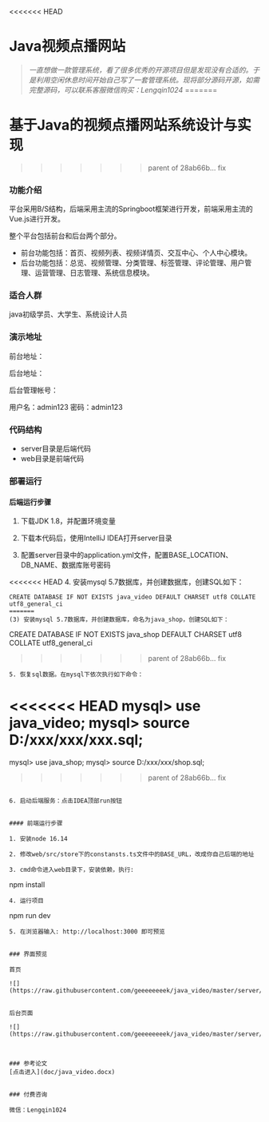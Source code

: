 <<<<<<< HEAD
# Java视频点播网站

> *一直想做一款管理系统，看了很多优秀的开源项目但是发现没有合适的。于是利用空闲休息时间开始自己写了一套管理系统。现将部分源码开源，如需完整源码，可以联系客服微信购买：Lengqin1024*
=======
# 基于Java的视频点播网站系统设计与实现
>>>>>>> parent of 28ab66b... fix


### 功能介绍

平台采用B/S结构，后端采用主流的Springboot框架进行开发，前端采用主流的Vue.js进行开发。

整个平台包括前台和后台两个部分。

- 前台功能包括：首页、视频列表、视频详情页、交互中心、个人中心模块。
- 后台功能包括：总览、视频管理、分类管理、标签管理、评论管理、用户管理、运营管理、日志管理、系统信息模块。

### 适合人群

java初级学员、大学生、系统设计人员

### 演示地址

前台地址：  

后台地址： 

后台管理帐号：

用户名：admin123
密码：admin123

### 代码结构

- server目录是后端代码
- web目录是前端代码

### 部署运行

#### 后端运行步骤

1. 下载JDK 1.8，并配置环境变量

2. 下载本代码后，使用IntelliJ IDEA打开server目录

3. 配置server目录中的application.yml文件，配置BASE_LOCATION、DB_NAME、数据库账号密码

<<<<<<< HEAD
4. 安装mysql 5.7数据库，并创建数据库，创建SQL如下：
```
CREATE DATABASE IF NOT EXISTS java_video DEFAULT CHARSET utf8 COLLATE utf8_general_ci
=======
(3) 安装mysql 5.7数据库，并创建数据库，命名为java_shop，创建SQL如下：
```
CREATE DATABASE IF NOT EXISTS java_shop DEFAULT CHARSET utf8 COLLATE utf8_general_ci
>>>>>>> parent of 28ab66b... fix
```
5. 恢复sql数据。在mysql下依次执行如下命令：

```
<<<<<<< HEAD
mysql> use java_video;
mysql> source D:/xxx/xxx/xxx.sql;
=======
mysql> use java_shop;
mysql> source D:/xxx/xxx/shop.sql;
>>>>>>> parent of 28ab66b... fix
```

6. 启动后端服务：点击IDEA顶部run按钮


#### 前端运行步骤

1. 安装node 16.14

2. 修改web/src/store下的constansts.ts文件中的BASE_URL，改成你自己后端的地址

3. cmd命令进入web目录下，安装依赖，执行:
```
npm install 
```
4. 运行项目
```
npm run dev
```
5. 在浏览器输入: http://localhost:3000 即可预览


### 界面预览

首页

![](https://raw.githubusercontent.com/geeeeeeeek/java_video/master/server/upload/image/a.png)


后台页面
 
![](https://raw.githubusercontent.com/geeeeeeeek/java_video/master/server/upload/image/b.png)



### 参考论文
[点击进入](doc/java_video.docx)


### 付费咨询

微信：Lengqin1024

